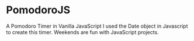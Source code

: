 # PomodoroJS
A Pomodoro Timer in Vanilla JavaScript
I used the Date object in Javascript to create this timer.
Weekends are fun with JavaScript projects.
